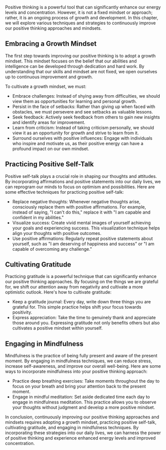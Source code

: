 
Positive thinking is a powerful tool that can significantly enhance our energy levels and concentration. However, it is not a fixed mindset or approach; rather, it is an ongoing process of growth and development. In this chapter, we will explore various techniques and strategies to continuously improve our positive thinking approaches and mindsets.

Embracing a Growth Mindset
--------------------------

The first step towards improving our positive thinking is to adopt a growth mindset. This mindset focuses on the belief that our abilities and intelligence can be developed through dedication and hard work. By understanding that our skills and mindset are not fixed, we open ourselves up to continuous improvement and growth.

To cultivate a growth mindset, we must:

* Embrace challenges: Instead of shying away from difficulties, we should view them as opportunities for learning and personal growth.
* Persist in the face of setbacks: Rather than giving up when faced with obstacles, we must persevere and see setbacks as valuable lessons.
* Seek feedback: Actively seek feedback from others to gain new insights and identify areas for improvement.
* Learn from criticism: Instead of taking criticism personally, we should view it as an opportunity for growth and strive to learn from it.
* Surround ourselves with positive influences: Engage with individuals who inspire and motivate us, as their positive energy can have a profound impact on our own mindset.

Practicing Positive Self-Talk
-----------------------------

Positive self-talk plays a crucial role in shaping our thoughts and attitudes. By incorporating affirmations and positive statements into our daily lives, we can reprogram our minds to focus on optimism and possibilities. Here are some effective techniques for practicing positive self-talk:

* Replace negative thoughts: Whenever negative thoughts arise, consciously replace them with positive affirmations. For example, instead of saying, "I can't do this," replace it with "I am capable and confident in my abilities."
* Visualize success: Create vivid mental images of yourself achieving your goals and experiencing success. This visualization technique helps align your thoughts with positive outcomes.
* Use positive affirmations: Regularly repeat positive statements about yourself, such as "I am deserving of happiness and success" or "I am capable of overcoming any challenge."

Cultivating Gratitude
---------------------

Practicing gratitude is a powerful technique that can significantly enhance our positive thinking approaches. By focusing on the things we are grateful for, we shift our attention away from negativity and cultivate a more optimistic outlook. Here's how to cultivate gratitude:

* Keep a gratitude journal: Every day, write down three things you are grateful for. This simple practice helps shift your focus towards positivity.
* Express appreciation: Take the time to genuinely thank and appreciate those around you. Expressing gratitude not only benefits others but also cultivates a positive mindset within yourself.

Engaging in Mindfulness
-----------------------

Mindfulness is the practice of being fully present and aware of the present moment. By engaging in mindfulness techniques, we can reduce stress, increase self-awareness, and improve our overall well-being. Here are some ways to incorporate mindfulness into your positive thinking approach:

* Practice deep breathing exercises: Take moments throughout the day to focus on your breath and bring your attention back to the present moment.
* Engage in mindful meditation: Set aside dedicated time each day to engage in mindfulness meditation. This practice allows you to observe your thoughts without judgment and develop a more positive mindset.

In conclusion, continuously improving our positive thinking approaches and mindsets requires adopting a growth mindset, practicing positive self-talk, cultivating gratitude, and engaging in mindfulness techniques. By incorporating these strategies into our daily lives, we can harness the power of positive thinking and experience enhanced energy levels and improved concentration.
